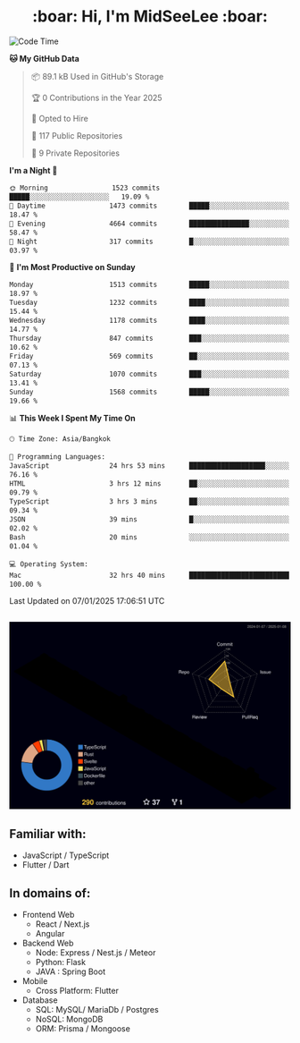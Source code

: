 <h1 align="center"> :boar: Hi, I'm MidSeeLee :boar:</h1>
 
<!--START_SECTION:waka-->
![Code Time](http://img.shields.io/badge/Code%20Time-2%2C351%20hrs%2021%20mins-blue)

**🐱 My GitHub Data** 

> 📦 89.1 kB Used in GitHub's Storage 
 > 
> 🏆 0 Contributions in the Year 2025
 > 
> 💼 Opted to Hire
 > 
> 📜 117 Public Repositories 
 > 
> 🔑 9 Private Repositories 
 > 
**I'm a Night 🦉** 

```text
🌞 Morning                1523 commits        █████░░░░░░░░░░░░░░░░░░░░   19.09 % 
🌆 Daytime                1473 commits        █████░░░░░░░░░░░░░░░░░░░░   18.47 % 
🌃 Evening                4664 commits        ███████████████░░░░░░░░░░   58.47 % 
🌙 Night                  317 commits         █░░░░░░░░░░░░░░░░░░░░░░░░   03.97 % 
```
📅 **I'm Most Productive on Sunday** 

```text
Monday                   1513 commits        █████░░░░░░░░░░░░░░░░░░░░   18.97 % 
Tuesday                  1232 commits        ████░░░░░░░░░░░░░░░░░░░░░   15.44 % 
Wednesday                1178 commits        ████░░░░░░░░░░░░░░░░░░░░░   14.77 % 
Thursday                 847 commits         ███░░░░░░░░░░░░░░░░░░░░░░   10.62 % 
Friday                   569 commits         ██░░░░░░░░░░░░░░░░░░░░░░░   07.13 % 
Saturday                 1070 commits        ███░░░░░░░░░░░░░░░░░░░░░░   13.41 % 
Sunday                   1568 commits        █████░░░░░░░░░░░░░░░░░░░░   19.66 % 
```


📊 **This Week I Spent My Time On** 

```text
🕑︎ Time Zone: Asia/Bangkok

💬 Programming Languages: 
JavaScript               24 hrs 53 mins      ███████████████████░░░░░░   76.16 % 
HTML                     3 hrs 12 mins       ██░░░░░░░░░░░░░░░░░░░░░░░   09.79 % 
TypeScript               3 hrs 3 mins        ██░░░░░░░░░░░░░░░░░░░░░░░   09.34 % 
JSON                     39 mins             █░░░░░░░░░░░░░░░░░░░░░░░░   02.02 % 
Bash                     20 mins             ░░░░░░░░░░░░░░░░░░░░░░░░░   01.04 % 

💻 Operating System: 
Mac                      32 hrs 40 mins      █████████████████████████   100.00 % 
```


 Last Updated on 07/01/2025 17:06:51 UTC
<!--END_SECTION:waka-->

##

![](./profile-3d-contrib/profile-night-rainbow.svg)

## Familiar with:
- JavaScript / TypeScript
- Flutter / Dart

## In domains of:
- Frontend Web
  - React / Next.js
  - Angular
- Backend Web
  - Node: Express / Nest.js / Meteor
  - Python: Flask
  - JAVA : Spring Boot
- Mobile
  - Cross Platform: Flutter
- Database
  - SQL: MySQL/ MariaDb / Postgres
  - NoSQL: MongoDB
  - ORM: Prisma / Mongoose
